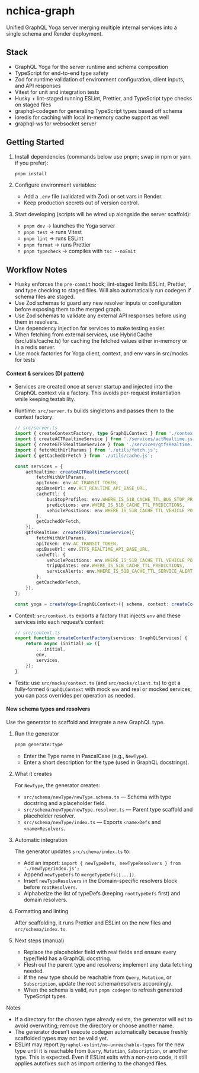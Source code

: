 # nchica-graph

Unified GraphQL Yoga server merging multiple internal services into a single schema and Render deployment.

## Stack

- GraphQL Yoga for the server runtime and schema composition
- TypeScript for end-to-end type safety
- Zod for runtime validation of environment configuration, client inputs, and API responses
- Vitest for unit and integration tests
- Husky + lint-staged running ESLint, Prettier, and TypeScript type checks on staged files
- graphql-codegen for generating TypeScript types based off schema
- ioredis for caching with local in-memory cache support as well
- graphql-ws for websocket server

## Getting Started

1. Install dependencies (commands below use pnpm; swap in npm or yarn if you prefer):

    ```bash
    pnpm install
    ```

2. Configure environment variables:
    - Add a `.env` file (validated with Zod) or set vars in Render.
    - Keep production secrets out of version control.

3. Start developing (scripts will be wired up alongside the server scaffold):
    - `pnpm dev` → launches the Yoga server
    - `pnpm test` → runs Vitest
    - `pnpm lint` → runs ESLint
    - `pnpm format` → runs Prettier
    - `pnpm typecheck` → compiles with `tsc --noEmit`

## Workflow Notes

- Husky enforces the `pre-commit` hook; lint-staged limits ESLint, Prettier, and type checking to staged files. Will also automatically run codegen if schema files are staged.
- Use Zod schemas to guard any new resolver inputs or configuration before exposing them to the merged graph.
- Use Zod schemas to validate any external API responses before using them in resolvers.
- Use dependency injection for services to make testing easier.
- When fetching from external services, use HybridCache (src/utils/cache.ts) for caching the fetched values either in-memory or in a redis server.
- Use mock factories for Yoga client, context, and env vars in src/mocks for tests

#### Context & services (DI pattern)

- Services are created once at server startup and injected into the GraphQL context via a factory. This avoids per-request instantiation while keeping testability.
- Runtime: `src/server.ts` builds singletons and passes them to the context factory:

    ```ts
    // src/server.ts
    import { createContextFactory, type GraphQLContext } from './context.js';
    import { createACTRealtimeService } from './services/actRealtime.js';
    import { createGTFSRealtimeService } from './services/gtfsRealtime.js';
    import { fetchWithUrlParams } from './utils/fetch.js';
    import { getCachedOrFetch } from './utils/cache.js';

    const services = {
        actRealtime: createACTRealtimeService({
            fetchWithUrlParams,
            apiToken: env.AC_TRANSIT_TOKEN,
            apiBaseUrl: env.ACT_REALTIME_API_BASE_URL,
            cacheTtl: {
                busStopProfiles: env.WHERE_IS_51B_CACHE_TTL_BUS_STOP_PROFILES,
                predictions: env.WHERE_IS_51B_CACHE_TTL_PREDICTIONS,
                vehiclePositions: env.WHERE_IS_51B_CACHE_TTL_VEHICLE_POSITIONS,
            },
            getCachedOrFetch,
        }),
        gtfsRealtime: createGTFSRealtimeService({
            fetchWithUrlParams,
            apiToken: env.AC_TRANSIT_TOKEN,
            apiBaseUrl: env.GTFS_REALTIME_API_BASE_URL,
            cacheTtl: {
                vehiclePositions: env.WHERE_IS_51B_CACHE_TTL_VEHICLE_POSITIONS,
                tripUpdates: env.WHERE_IS_51B_CACHE_TTL_PREDICTIONS,
                serviceAlerts: env.WHERE_IS_51B_CACHE_TTL_SERVICE_ALERTS,
            },
            getCachedOrFetch,
        }),
    };

    const yoga = createYoga<GraphQLContext>({ schema, context: createContextFactory(services) });
    ```

- Context: `src/context.ts` exports a factory that injects `env` and these services into each request’s context:
    ```ts
    // src/context.ts
    export function createContextFactory(services: GraphQLServices) {
        return async (initial) => ({
            ...initial,
            env,
            services,
        });
    }
    ```
- Tests: use `src/mocks/context.ts` (and `src/mocks/client.ts`) to get a fully‑formed `GraphQLContext` with mock `env` and real or mocked services; you can pass overrides per operation as needed.

#### New schema types and resolvers

Use the generator to scaffold and integrate a new GraphQL type.

1. Run the generator

    ```bash
    pnpm generate:type
    ```

    - Enter the Type name in PascalCase (e.g., `NewType`).
    - Enter a short description for the type (used in GraphQL docstrings).

2. What it creates

    For `NewType`, the generator creates:
    - `src/schema/newType/newType.schema.ts` — Schema with type docstring and a placeholder field.
    - `src/schema/newType/newType.resolver.ts` — Parent type scaffold and placeholder resolver.
    - `src/schema/newType/index.ts` — Exports `<name>Defs` and `<name>Resolvers`.

3. Automatic integration

    The generator updates `src/schema/index.ts` to:
    - Add an import: `import { newTypeDefs, newTypeResolvers } from './newType/index.js';`
    - Append `newTypeDefs` to `mergeTypeDefs([...])`.
    - Insert `newTypeResolvers` in the Domain-specific resolvers block before `rootResolvers`.
    - Alphabetize the list of typeDefs (keeping `rootTypeDefs` first) and domain resolvers.

4. Formatting and linting

    After scaffolding, it runs Prettier and ESLint on the new files and `src/schema/index.ts`.

5. Next steps (manual)
    - Replace the placeholder field with real fields and ensure every type/field has a GraphQL docstring.
    - Flesh out the parent type and resolvers; implement any data fetching needed.
    - If the new type should be reachable from `Query`, `Mutation`, or `Subscription`, update the root schema/resolvers accordingly.
    - When the schema is valid, run `pnpm codegen` to refresh generated TypeScript types.

Notes

- If a directory for the chosen type already exists, the generator will exit to avoid overwriting; remove the directory or choose another name.
- The generator doesn’t execute codegen automatically because freshly scaffolded types may not be valid yet.
- ESLint may report `@graphql-eslint/no-unreachable-types` for the new type until it is reachable from
  `Query`, `Mutation`, `Subscription`, or another type. This is expected. Even if ESLint exits with a non‑zero code, it
  still applies autofixes such as import ordering to the changed files.
